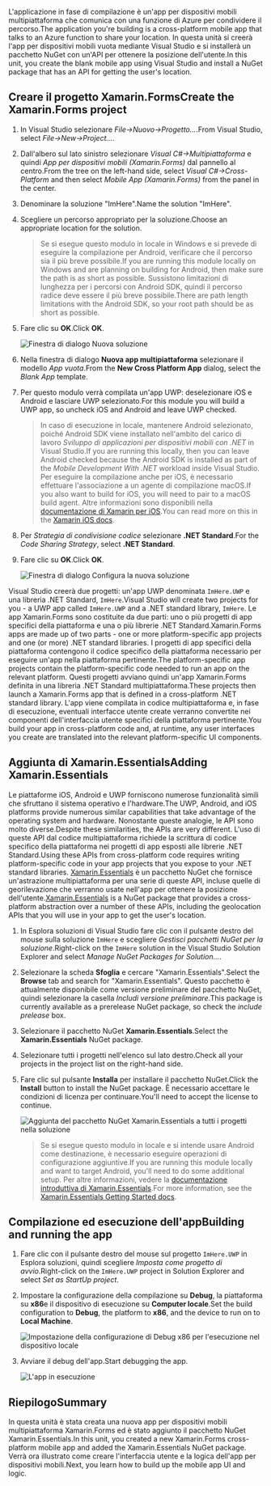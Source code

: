 <span data-ttu-id="273bd-101">L'applicazione in fase di compilazione è un'app per dispositivi mobili multipiattaforma che comunica con una funzione di Azure per condividere il percorso.</span><span class="sxs-lookup"><span data-stu-id="273bd-101">The application you're building is a cross-platform mobile app that talks to an Azure function to share your location.</span></span> <span data-ttu-id="273bd-102">In questa unità si creerà l'app per dispositivi mobili vuota mediante Visual Studio e si installerà un pacchetto NuGet con un'API per ottenere la posizione dell'utente.</span><span class="sxs-lookup"><span data-stu-id="273bd-102">In this unit, you create the blank mobile app using Visual Studio and install a NuGet package that has an API for getting the user's location.</span></span>

## <a name="create-the-xamarinforms-project"></a><span data-ttu-id="273bd-103">Creare il progetto Xamarin.Forms</span><span class="sxs-lookup"><span data-stu-id="273bd-103">Create the Xamarin.Forms project</span></span>

1. <span data-ttu-id="273bd-104">In Visual Studio selezionare *File->Nuovo->Progetto...*.</span><span class="sxs-lookup"><span data-stu-id="273bd-104">From Visual Studio, select *File->New->Project...*.</span></span>

1. <span data-ttu-id="273bd-105">Dall'albero sul lato sinistro selezionare *Visual C#->Multipiattaforma* e quindi *App per dispositivi mobili (Xamarin.Forms)* dal pannello al centro.</span><span class="sxs-lookup"><span data-stu-id="273bd-105">From the tree on the left-hand side, select *Visual C#->Cross-Platform* and then select *Mobile App (Xamarin.Forms)* from the panel in the center.</span></span>

1. <span data-ttu-id="273bd-106">Denominare la soluzione "ImHere".</span><span class="sxs-lookup"><span data-stu-id="273bd-106">Name the solution "ImHere".</span></span>

1. <span data-ttu-id="273bd-107">Scegliere un percorso appropriato per la soluzione.</span><span class="sxs-lookup"><span data-stu-id="273bd-107">Choose an appropriate location for the solution.</span></span>

    > <span data-ttu-id="273bd-108">Se si esegue questo modulo in locale in Windows e si prevede di eseguire la compilazione per Android, verificare che il percorso sia il più breve possibile.</span><span class="sxs-lookup"><span data-stu-id="273bd-108">If you are running this module locally on Windows and are planning on building for Android, then make sure the path is as short as possible.</span></span> <span data-ttu-id="273bd-109">Sussistono limitazioni di lunghezza per i percorsi con Android SDK, quindi il percorso radice deve essere il più breve possibile.</span><span class="sxs-lookup"><span data-stu-id="273bd-109">There are path length limitations with the Android SDK, so your root path should be as short as possible.</span></span>

1. <span data-ttu-id="273bd-110">Fare clic su **OK**.</span><span class="sxs-lookup"><span data-stu-id="273bd-110">Click **OK**.</span></span>

    ![Finestra di dialogo Nuova soluzione](../media-drafts/2-new-solution-dialog.png)

1. <span data-ttu-id="273bd-112">Nella finestra di dialogo **Nuova app multipiattaforma** selezionare il modello *App vuota*.</span><span class="sxs-lookup"><span data-stu-id="273bd-112">From the **New Cross Platform App** dialog, select the *Blank App* template.</span></span>

1. <span data-ttu-id="273bd-113">Per questo modulo verrà compilata un'app UWP: deselezionare iOS e Android e lasciare UWP selezionato.</span><span class="sxs-lookup"><span data-stu-id="273bd-113">For this module you will build a UWP app, so uncheck iOS and Android and leave UWP checked.</span></span>

    > <span data-ttu-id="273bd-114">In caso di esecuzione in locale, mantenere Android selezionato, poiché Android SDK viene installato nell'ambito del carico di lavoro *Sviluppo di applicazioni per dispositivi mobili con .NET* in Visual Studio.</span><span class="sxs-lookup"><span data-stu-id="273bd-114">If you are running this locally, then you can leave Android checked because the Android SDK is installed as part of the *Mobile Development With .NET* workload inside Visual Studio.</span></span> <span data-ttu-id="273bd-115">Per eseguire la compilazione anche per iOS, è necessario effettuare l'associazione a un agente di compilazione macOS.</span><span class="sxs-lookup"><span data-stu-id="273bd-115">If you also want to build for iOS, you will need to pair to a macOS build agent.</span></span> <span data-ttu-id="273bd-116">Altre informazioni sono disponibili nella [documentazione di Xamarin per iOS](https://docs.microsoft.com/xamarin/ios/get-started/installation/windows/connecting-to-mac/).</span><span class="sxs-lookup"><span data-stu-id="273bd-116">You can read more on this in the [Xamarin iOS docs](https://docs.microsoft.com/xamarin/ios/get-started/installation/windows/connecting-to-mac/).</span></span>

1. <span data-ttu-id="273bd-117">Per *Strategia di condivisione codice* selezionare **.NET Standard**.</span><span class="sxs-lookup"><span data-stu-id="273bd-117">For the *Code Sharing Strategy*, select **.NET Standard**.</span></span>

1. <span data-ttu-id="273bd-118">Fare clic su **OK**.</span><span class="sxs-lookup"><span data-stu-id="273bd-118">Click **OK**.</span></span>

    ![Finestra di dialogo Configura la nuova soluzione](../media-drafts/2-configure-solution-dialog.png)

<span data-ttu-id="273bd-120">Visual Studio creerà due progetti: un'app UWP denominata `ImHere.UWP` e una libreria .NET Standard, `ImHere`.</span><span class="sxs-lookup"><span data-stu-id="273bd-120">Visual Studio will create two projects for you - a UWP app called `ImHere.UWP` and a .NET standard library, `ImHere`.</span></span> <span data-ttu-id="273bd-121">Le app Xamarin.Forms sono costituite da due parti: uno o più progetti di app specifici della piattaforma e una o più librerie .NET Standard.</span><span class="sxs-lookup"><span data-stu-id="273bd-121">Xamarin.Forms apps are made up of two parts - one or more platform-specific app projects and one (or more) .NET standard libraries.</span></span> <span data-ttu-id="273bd-122">I progetti di app specifici della piattaforma contengono il codice specifico della piattaforma necessario per eseguire un'app nella piattaforma pertinente.</span><span class="sxs-lookup"><span data-stu-id="273bd-122">The platform-specific app projects contain the platform-specific code needed to run an app on the relevant platform.</span></span> <span data-ttu-id="273bd-123">Questi progetti avviano quindi un'app Xamarin.Forms definita in una libreria .NET Standard multipiattaforma.</span><span class="sxs-lookup"><span data-stu-id="273bd-123">These projects then launch a Xamarin.Forms app that is defined in a cross-platform .NET standard library.</span></span> <span data-ttu-id="273bd-124">L'app viene compilata in codice multipiattaforma e, in fase di esecuzione, eventuali interfacce utente create verranno convertite nei componenti dell'interfaccia utente specifici della piattaforma pertinente.</span><span class="sxs-lookup"><span data-stu-id="273bd-124">You build your app in cross-platform code and, at runtime, any user interfaces you create are translated into the relevant platform-specific UI components.</span></span>

## <a name="adding-xamarinessentials"></a><span data-ttu-id="273bd-125">Aggiunta di Xamarin.Essentials</span><span class="sxs-lookup"><span data-stu-id="273bd-125">Adding Xamarin.Essentials</span></span>

<span data-ttu-id="273bd-126">Le piattaforme iOS, Android e UWP forniscono numerose funzionalità simili che sfruttano il sistema operativo e l'hardware.</span><span class="sxs-lookup"><span data-stu-id="273bd-126">The UWP, Android, and iOS platforms provide numerous similar capabilities that take advantage of the operating system and hardware.</span></span> <span data-ttu-id="273bd-127">Nonostante queste analogie, le API sono molto diverse.</span><span class="sxs-lookup"><span data-stu-id="273bd-127">Despite these similarities, the APIs are very different.</span></span> <span data-ttu-id="273bd-128">L'uso di queste API dal codice multipiattaforma richiede la scrittura di codice specifico della piattaforma nei progetti di app esposti alle librerie .NET Standard.</span><span class="sxs-lookup"><span data-stu-id="273bd-128">Using these APIs from cross-platform code requires writing platform-specific code in your app projects that you expose to your .NET standard libraries.</span></span> <span data-ttu-id="273bd-129">[Xamarin.Essentials](https://docs.microsoft.com/xamarin/essentials/) è un pacchetto NuGet che fornisce un'astrazione multipiattaforma per una serie di queste API, incluse quelle di georilevazione che verranno usate nell'app per ottenere la posizione dell'utente.</span><span class="sxs-lookup"><span data-stu-id="273bd-129">[Xamarin.Essentials](https://docs.microsoft.com/xamarin/essentials/) is a NuGet package that provides a cross-platform abstraction over a number of these APIs, including the geolocation APIs that you will use in your app to get the user's location.</span></span>

1. <span data-ttu-id="273bd-130">In Esplora soluzioni di Visual Studio fare clic con il pulsante destro del mouse sulla soluzione `ImHere` e scegliere *Gestisci pacchetti NuGet per la soluzione*.</span><span class="sxs-lookup"><span data-stu-id="273bd-130">Right-click on the `ImHere` solution in the Visual Studio Solution Explorer and select *Manage NuGet Packages for Solution...*.</span></span>

1. <span data-ttu-id="273bd-131">Selezionare la scheda **Sfoglia** e cercare "Xamarin.Essentials".</span><span class="sxs-lookup"><span data-stu-id="273bd-131">Select the **Browse** tab and search for "Xamarin.Essentials".</span></span> <span data-ttu-id="273bd-132">Questo pacchetto è attualmente disponibile come versione preliminare del pacchetto NuGet, quindi selezionare la casella *Includi versione preliminare*.</span><span class="sxs-lookup"><span data-stu-id="273bd-132">This package is currently available as a prerelease NuGet package, so check the *include prelease* box.</span></span>

1. <span data-ttu-id="273bd-133">Selezionare il pacchetto NuGet **Xamarin.Essentials**.</span><span class="sxs-lookup"><span data-stu-id="273bd-133">Select the **Xamarin.Essentials** NuGet package.</span></span>

1. <span data-ttu-id="273bd-134">Selezionare tutti i progetti nell'elenco sul lato destro.</span><span class="sxs-lookup"><span data-stu-id="273bd-134">Check all your projects in the project list on the right-hand side.</span></span>

1. <span data-ttu-id="273bd-135">Fare clic sul pulsante **Installa** per installare il pacchetto NuGet.</span><span class="sxs-lookup"><span data-stu-id="273bd-135">Click the **Install** button to install the NuGet package.</span></span> <span data-ttu-id="273bd-136">È necessario accettare le condizioni di licenza per continuare.</span><span class="sxs-lookup"><span data-stu-id="273bd-136">You'll need to accept the license to continue.</span></span>

    ![Aggiunta del pacchetto NuGet Xamarin.Essentials a tutti i progetti nella soluzione](../media-drafts/2-add-essentials-nuget.png)

    > <span data-ttu-id="273bd-138">Se si esegue questo modulo in locale e si intende usare Android come destinazione, è necessario eseguire operazioni di configurazione aggiuntive.</span><span class="sxs-lookup"><span data-stu-id="273bd-138">If you are running this module locally and want to target Android, you'll need to do some additional setup.</span></span> <span data-ttu-id="273bd-139">Per altre informazioni, vedere la [documentazione introduttiva di Xamarin.Essentials](https://docs.microsoft.com/xamarin/essentials/get-started?context=xamarin%2Fios&tabs=windows%2Candroid).</span><span class="sxs-lookup"><span data-stu-id="273bd-139">For more information, see the [Xamarin.Essentials Getting Started docs](https://docs.microsoft.com/xamarin/essentials/get-started?context=xamarin%2Fios&tabs=windows%2Candroid).</span></span>

## <a name="building-and-running-the-app"></a><span data-ttu-id="273bd-140">Compilazione ed esecuzione dell'app</span><span class="sxs-lookup"><span data-stu-id="273bd-140">Building and running the app</span></span>

1. <span data-ttu-id="273bd-141">Fare clic con il pulsante destro del mouse sul progetto `ImHere.UWP` in Esplora soluzioni, quindi scegliere *Imposta come progetto di avvio*.</span><span class="sxs-lookup"><span data-stu-id="273bd-141">Right-click on the `ImHere.UWP` project in Solution Explorer and select *Set as StartUp project*.</span></span>

1. <span data-ttu-id="273bd-142">Impostare la configurazione della compilazione su **Debug**, la piattaforma su **x86**e il dispositivo di esecuzione su **Computer locale**.</span><span class="sxs-lookup"><span data-stu-id="273bd-142">Set the build configuration to **Debug**, the platform to **x86**, and the device to run on to **Local Machine**.</span></span>

    ![Impostazione della configurazione di Debug x86 per l'esecuzione nel dispositivo locale](../media-drafts/2-debug-configuration.png)

1. <span data-ttu-id="273bd-144">Avviare il debug dell'app.</span><span class="sxs-lookup"><span data-stu-id="273bd-144">Start debugging the app.</span></span>

    ![L'app in esecuzione](../media-drafts/2-debuging-app.png)

## <a name="summary"></a><span data-ttu-id="273bd-146">Riepilogo</span><span class="sxs-lookup"><span data-stu-id="273bd-146">Summary</span></span>

<span data-ttu-id="273bd-147">In questa unità è stata creata una nuova app per dispositivi mobili multipiattaforma Xamarin.Forms ed è stato aggiunto il pacchetto NuGet Xamarin.Essentials.</span><span class="sxs-lookup"><span data-stu-id="273bd-147">In this unit, you created a new Xamarin.Forms cross-platform mobile app and added the Xamarin.Essentials NuGet package.</span></span> <span data-ttu-id="273bd-148">Verrà ora illustrato come creare l'interfaccia utente e la logica dell'app per dispositivi mobili.</span><span class="sxs-lookup"><span data-stu-id="273bd-148">Next, you learn how to build up the mobile app UI and logic.</span></span>